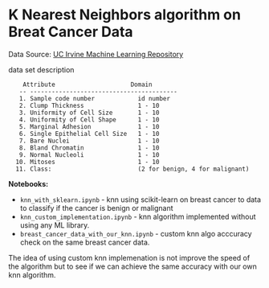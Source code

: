 # K Nearest Neighbors algorithm on Breat Cancer Data

Data Source: [UC Irvine Machine Learning Repository](http://archive.ics.uci.edu/ml/datasets/Breast+Cancer+Wisconsin+%28Original%29)

data set description

```
    Attribute                     Domain
   -- -----------------------------------------
   1. Sample code number            id number
   2. Clump Thickness               1 - 10
   3. Uniformity of Cell Size       1 - 10
   4. Uniformity of Cell Shape      1 - 10
   5. Marginal Adhesion             1 - 10
   6. Single Epithelial Cell Size   1 - 10
   7. Bare Nuclei                   1 - 10
   8. Bland Chromatin               1 - 10
   9. Normal Nucleoli               1 - 10
  10. Mitoses                       1 - 10
  11. Class:                        (2 for benign, 4 for malignant)
  ```

**Notebooks:**

* `knn_with_sklearn.ipynb` - knn using scikit-learn on breast cancer to data to classify if the cancer is benign or malignant
* `knn_custom_implementation.ipynb` - knn algorithm implemented without using any ML library.
* `breast_cancer_data_with_our_knn.ipynb` - custom knn algo acccuracy check on the same breast cancer data.


The idea of using custom knn implemenation is not improve the speed of the algorithm but to see if we can achieve the same accuracy with our own knn algorithm.
